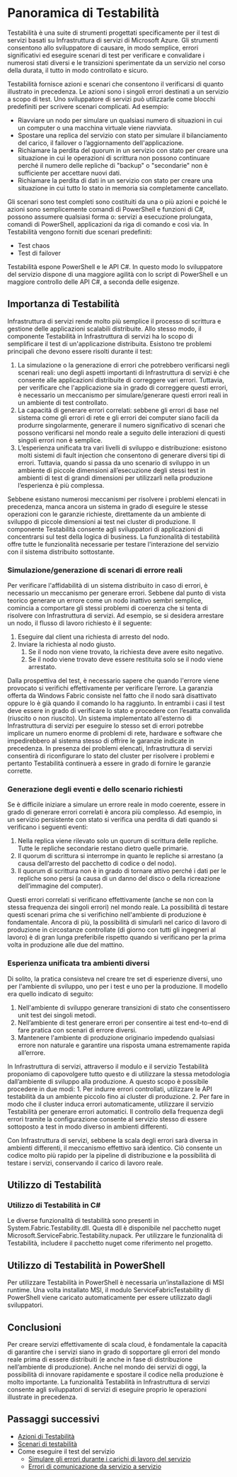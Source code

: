 <properties
   pageTitle="Panoramica di Testabilità"
   description="In questo articolo viene descritta la funzionalità di testabilità in Infrastruttura di servizi di Microsoft Azure."
   services="service-fabric"
   documentationCenter=".net"
   authors="rishirsinha"
   manager="timlt"
   editor=""/>

<tags
   ms.service="service-fabric"
   ms.devlang="dotnet"
   ms.topic="article"
   ms.tgt_pltfrm="NA"
   ms.workload="NA"
   ms.date="07/13/2015"
   ms.author="rsinha"/>

# Panoramica di Testabilità

Testabilità è una suite di strumenti progettati specificamente per il test di servizi basati su Infrastruttura di servizi di Microsoft Azure. Gli strumenti consentono allo sviluppatore di causare, in modo semplice, errori significativi ed eseguire scenari di test per verificare e convalidare i numerosi stati diversi e le transizioni sperimentate da un servizio nel corso della durata, il tutto in modo controllato e sicuro.

Testabilità fornisce azioni e scenari che consentono il verificarsi di quanto illustrato in precedenza. Le azioni sono i singoli errori destinati a un servizio a scopo di test. Uno sviluppatore di servizi può utilizzarle come blocchi predefiniti per scrivere scenari complicati. Ad esempio:

  + Riavviare un nodo per simulare un qualsiasi numero di situazioni in cui un computer o una macchina virtuale viene riavviata.
  + Spostare una replica del servizio con stato per simulare il bilanciamento del carico, il failover o l’aggiornamento dell'applicazione.
  + Richiamare la perdita del quorum in un servizio con stato per creare una situazione in cui le operazioni di scrittura non possono continuare perché il numero delle repliche di "backup" o "secondarie" non è sufficiente per accettare nuovi dati.
  + Richiamare la perdita di dati in un servizio con stato per creare una situazione in cui tutto lo stato in memoria sia completamente cancellato.

Gli scenari sono test completi sono costituiti da una o più azioni e poiché le azioni sono semplicemente comandi di PowerShell e funzioni di C#, possono assumere qualsiasi forma o: servizi a esecuzione prolungata, comandi di PowerShell, applicazioni da riga di comando e così via. In Testabilità vengono forniti due scenari predefiniti:

  + Test chaos
  + Test di failover

Testabilità espone PowerShell e le API C#. In questo modo lo sviluppatore del servizio dispone di una maggiore agilità con lo script di PowerShell e un maggiore controllo delle API C#, a seconda delle esigenze.

## Importanza di Testabilità

Infrastruttura di servizi rende molto più semplice il processo di scrittura e gestione delle applicazioni scalabili distribuite. Allo stesso modo, il componente Testabilità in Infrastruttura di servizi ha lo scopo di semplificare il test di un'applicazione distribuita. Esistono tre problemi principali che devono essere risolti durante il test:

1. La simulazione o la generazione di errori che potrebbero verificarsi negli scenari reali: uno degli aspetti importanti di Infrastruttura di servizi è che consente alle applicazioni distribuite di correggere vari errori. Tuttavia, per verificare che l'applicazione sia in grado di correggere questi errori, è necessario un meccanismo per simulare/generare questi errori reali in un ambiente di test controllato.
2. La capacità di generare errori correlati: sebbene gli errori di base nel sistema come gli errori di rete e gli errori dei computer siano facili da produrre singolarmente, generare il numero significativo di scenari che possono verificarsi nel mondo reale a seguito delle interazioni di questi singoli errori non è semplice.
3. L’esperienza unificata tra vari livelli di sviluppo e distribuzione: esistono molti sistemi di fault injection che consentono di generare diversi tipi di errori. Tuttavia, quando si passa da uno scenario di sviluppo in un ambiente di piccole dimensioni all’esecuzione degli stessi test in ambienti di test di grandi dimensioni per utilizzarli nella produzione l’esperienza è più complessa.

Sebbene esistano numerosi meccanismi per risolvere i problemi elencati in precedenza, manca ancora un sistema in grado di eseguire le stesse operazioni con le garanzie richieste, direttamente da un ambiente di sviluppo di piccole dimensioni ai test nei cluster di produzione. Il componente Testabilità consente agli sviluppatori di applicazioni di concentrarsi sul test della logica di business. La funzionalità di testabilità offre tutte le funzionalità necessarie per testare l'interazione del servizio con il sistema distribuito sottostante.

### Simulazione/generazione di scenari di errore reali
Per verificare l'affidabilità di un sistema distribuito in caso di errori, è necessario un meccanismo per generare errori. Sebbene dal punto di vista teorico generare un errore come un nodo inattivo sembri semplice, comincia a comportare gli stessi problemi di coerenza che si tenta di risolvere con Infrastruttura di servizi. Ad esempio, se si desidera arrestare un nodo, il flusso di lavoro richiesto è il seguente:

1. Eseguire dal client una richiesta di arresto del nodo.
2. Inviare la richiesta al nodo giusto.
	1. Se il nodo non viene trovato, la richiesta deve avere esito negativo.
	2. Se il nodo viene trovato deve essere restituita solo se il nodo viene arrestato.

Dalla prospettiva del test, è necessario sapere che quando l'errore viene provocato si verifichi effettivamente per verificare l’errore. La garanzia offerta da Windows Fabric consiste nel fatto che il nodo sarà disattivato oppure lo è già quando il comando lo ha raggiunto. In entrambi i casi il test deve essere in grado di verificare lo stato e procedere con l’esatta convalida (riuscito o non riuscito). Un sistema implementato all'esterno di Infrastruttura di servizi per eseguire lo stesso set di errori potrebbe implicare un numero enorme di problemi di rete, hardware e software che impedirebbero al sistema stesso di offrire le garanzie indicate in precedenza. In presenza dei problemi elencati, Infrastruttura di servizi consentirà di riconfigurare lo stato del cluster per risolvere i problemi e pertanto Testabilità continuerà a essere in grado di fornire le garanzie corrette.

### Generazione degli eventi e dello scenario richiesti
Se è difficile iniziare a simulare un errore reale in modo coerente, essere in grado di generare errori correlati è ancora più complesso. Ad esempio, in un servizio persistente con stato si verifica una perdita di dati quando si verificano i seguenti eventi:

1. Nella replica viene rilevato solo un quorum di scrittura delle repliche. Tutte le repliche secondarie restano dietro quelle primarie.
2. Il quorum di scrittura si interrompe in quanto le repliche si arrestano (a causa dell’arresto del pacchetto di codice o del nodo).
3. Il quorum di scrittura non è in grado di tornare attivo perché i dati per le repliche sono persi (a causa di un danno del disco o della ricreazione dell’immagine del computer).

Questi errori correlati si verificano effettivamente (anche se non con la stessa frequenza dei singoli errori) nel mondo reale. La possibilità di testare questi scenari prima che si verifichino nell'ambiente di produzione è fondamentale. Ancora di più, la possibilità di simularli nel carico di lavoro di produzione in circostanze controllate (di giorno con tutti gli ingegneri al lavoro) è di gran lunga preferibile rispetto quando si verificano per la prima volta in produzione alle due del mattino.

### Esperienza unificata tra ambienti diversi
Di solito, la pratica consisteva nel creare tre set di esperienze diversi, uno per l'ambiente di sviluppo, uno per i test e uno per la produzione. Il modello era quello indicato di seguito:

1. Nell'ambiente di sviluppo generare transizioni di stato che consentissero unit test dei singoli metodi.
2. Nell’ambiente di test generare errori per consentire ai test end-to-end di fare pratica con scenari di errore diversi.
3. Mantenere l'ambiente di produzione originario impedendo qualsiasi errore non naturale e garantire una risposta umana estremamente rapida all’errore.

In Infrastruttura di servizi, attraverso il modulo e il servizio Testabilità proponiamo di capovolgere tutto questo e di utilizzare la stessa metodologia dall’ambiente di sviluppo alla produzione. A questo scopo è possibile procedere in due modi: 1. Per indurre errori controllati, utilizzare le API testabilità da un ambiente piccolo fino ai cluster di produzione. 2. Per fare in modo che il cluster induca errori automaticamente, utilizzare il servizio Testabilità per generare errori automatici. Il controllo della frequenza degli errori tramite la configurazione consente al servizio stesso di essere sottoposto a test in modo diverso in ambienti differenti.

Con Infrastruttura di servizi, sebbene la scala degli errori sarà diversa in ambienti differenti, il meccanismo effettivo sarà identico. Ciò consente un codice molto più rapido per la pipeline di distribuzione e la possibilità di testare i servizi, conservando il carico di lavoro reale.

## Utilizzo di Testabilità
### Utilizzo di Testabilità in C# 
Le diverse funzionalità di testabilità sono presenti in System.Fabric.Testability.dll. Questa dll è disponibile nel pacchetto nuget Microsoft.ServiceFabric.Testability.nupack. Per utilizzare le funzionalità di Testabilità, includere il pacchetto nuget come riferimento nel progetto.

## Utilizzo di Testabilità in PowerShell
Per utilizzare Testabilità in PowerShell è necessaria un’installazione di MSI runtime. Una volta installato MSI, il modulo ServiceFabricTestability di PowerShell viene caricato automaticamente per essere utilizzato dagli sviluppatori.

## Conclusioni
Per creare servizi effettivamente di scala cloud, è fondamentale la capacità di garantire che i servizi siano in grado di sopportare gli errori del mondo reale prima di essere distribuiti (e anche in fase di distribuzione nell’ambiente di produzione). Anche nel mondo dei servizi di oggi, la possibilità di innovare rapidamente e spostare il codice nella produzione è molto importante. La funzionalità Testabilità in Infrastruttura di servizi consente agli sviluppatori di servizi di eseguire proprio le operazioni illustrate in precedenza.

## Passaggi successivi

- [Azioni di Testabilità](service-fabric-testability-actions.md)
- [Scenari di testabilità](service-fabric-testability-actions.md)
- Come eseguire il test del servizio
	- [Simulare gli errori durante i carichi di lavoro del servizio](service-fabric-testability-workload-tests.md)
   - [Errori di comunicazione da servizio a servizio](service-fabric-testability-scenarios-service-communication.md)

 

<!---HONumber=August15_HO6-->